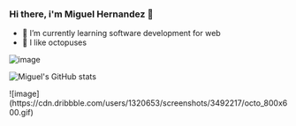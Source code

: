 ### Hi there, i'm Miguel Hernandez 👋

- 🌱 I’m currently learning software development for web
- 🐙 I like octopuses

![image](https://user-images.githubusercontent.com/81411706/187322064-818aaf55-d315-4888-8489-126e2b04c98f.png)

![Miguel's GitHub stats](https://github-readme-stats.vercel.app/api?username=MiguelAdrianHV&show_icons=true&theme=tokyonight)
<div></div>
![image](https://cdn.dribbble.com/users/1320653/screenshots/3492217/octo_800x600.gif)
<!--
**MiguelAdrianHV/MiguelAdrianHV** is a ✨ _special_ ✨ repository because its `README.md` (this file) appears on your GitHub profile.

Here are some ideas to get you started:

- 🔭 I’m currently working on ...
- 🌱 I’m currently learning ...
- 👯 I’m looking to collaborate on ...
- 🤔 I’m looking for help with ...
- 💬 Ask me about ...
- 📫 How to reach me: ...
- 😄 Pronouns: ...
- ⚡ Fun fact: ...
-->




